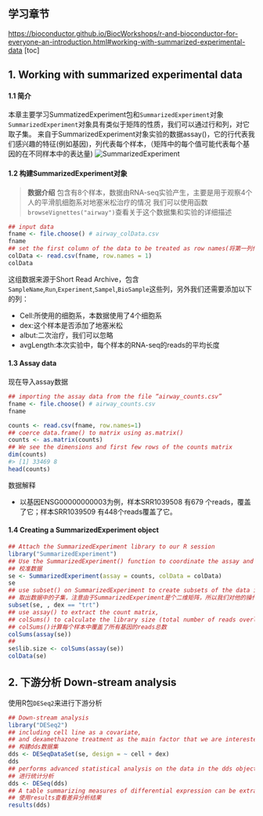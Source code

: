 ## 学习章节
https://bioconductor.github.io/BiocWorkshops/r-and-bioconductor-for-everyone-an-introduction.html#working-with-summarized-experimental-data
[toc]

## 1. Working with summarized experimental data
#### 1.1 简介
本章主要学习SummatizedExperiment包和`SummarizedExperiment`对象
`SummarizedExperiment`对象具有类似于矩阵的性质，我们可以通过行和列，对它取子集。
来自于SummarizedExperiment对象实验的数据assay()，它的行代表我们感兴趣的特征(例如基因)，列代表每个样本，（矩阵中的每个值可能代表每个基因的在不同样本中的表达量)
![SummarizedExperiment](https://github.com/Candlelight-XYJ/Bioinformatics-100days/blob/master/day2/SummarizedExperiment.png/)

#### 1.2 构建SummarizedExperiment对象
> **数据介绍**
> 包含有8个样本，数据由RNA-seq实验产生，主要是用于观察4个人的平滑肌细胞系对地塞米松治疗的情况
> 我们可以使用函数` browseVignettes("airway")`查看关于这个数据集和实验的详细描述
```r
## input data
fname <- file.choose() # airway_colData.csv
fname
## set the first column of the data to be treated as row names(将第一列作为数据的row-names)
colData <- read.csv(fname, row.names = 1)
colData
```
这组数据来源于Short Read Archive，包含`SampleName`,`Run`,`Experiment`,`Sampel`,`BioSample`这些列，另外我们还需要添加以下的列：
+ Cell:所使用的细胞系，本数据使用了4个细胞系
+ dex:这个样本是否添加了地塞米松
+ albut:二次治疗，我们可以忽略
+ avgLength:本次实验中，每个样本的RNA-seq的reads的平均长度

#### 1.3 Assay data
现在导入assay数据
```r
## importing the assay data from the file “airway_counts.csv”
fname <- file.choose() # airway_counts.csv
fname

counts <- read.csv(fname, row.names=1)
## coerce data.frame() to matrix using as.matrix()
counts <- as.matrix(counts)
## We see the dimensions and first few rows of the counts matrix
dim(counts)
#> [1] 33469 8
head(counts)
```
数据解释
+ 以基因ENSG00000000003为例，样本SRR1039508 有679 个reads，覆盖了它；样本SRR1039509 有448个reads覆盖了它。

#### 1.4 Creating a SummarizedExperiment object
```r
## Attach the SummarizedExperiment library to our R session
library("SummarizedExperiment")
## Use the SummarizedExperiment() function to coordinate the assay and column data
## 校准数据
se <- SummarizedExperiment(assay = counts, colData = colData)
se
## use subset() on SummarizedExperiment to create subsets of the data in a coordinated way
## 取出数据中的子集，注意由于SummarizedExperiment是个二维矩阵，所以我们对他的操作也是基于二维的
subset(se, , dex == "trt")
## use assay() to extract the count matrix, 
## colSums() to calculate the library size (total number of reads overlapping genes in each sample)
## colSums()计算每个样本中覆盖了所有基因的reads总数
colSums(assay(se))
## 
se$lib.size <- colSums(assay(se))
colData(se)
```
## 2. 下游分析 Down-stream analysis
使用R包`DESeq2`来进行下游分析
```r
## Down-stream analysis
library("DESeq2")
## including cell line as a covariate, 
## and dexamethazone treatment as the main factor that we are interested in
## 构建dds数据集
dds <- DESeqDataSet(se, design = ~ cell + dex)
dds
## performs advanced statistical analysis on the data in the dds object
## 进行统计分析
dds <- DESeq(dds)
## A table summarizing measures of differential expression can be extracted from the object
## 使用results查看差异分析结果
results(dds)
```